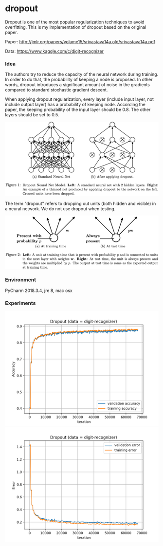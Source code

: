 # dropout
Dropout is one of the most popular regularization techniques to avoid overfitting. This is my implementation of dropout based on the original paper.

Paper: http://jmlr.org/papers/volume15/srivastava14a.old/srivastava14a.pdf

Data: https://www.kaggle.com/c/digit-recognizer

### Idea

The authors try to reduce the capacity of the neural network during training. In order to do that, the probability of keeping a node is proposed. In other words, dropout introduces a significant amount of noise in the gradients compared to standard stochastic gradient descent.

When applying dropout regularization, every layer (include input layer, not include output layer) has a probability of keeping node. According the paper, the keeping probability of the input layer should be 0.8. The other layers should be set to 0.5.

<img src="https://github.com/ducanhnguyen/dropout/blob/master/img/dropout.png" width="650">

The term "dropout" refers to dropping out units (both hidden and visible) in a neural network. We do not use dropout when testing.

<img src="https://github.com/ducanhnguyen/dropout/blob/master/img/pkeep.png" width="650">

### Environment
PyCharm 2018.3.4, jre 8, mac osx

### Experiments

<img src="https://github.com/ducanhnguyen/dropout/blob/master/img/accuracy.png" width="550">

<img src="https://github.com/ducanhnguyen/dropout/blob/master/img/error.png" width="550">
